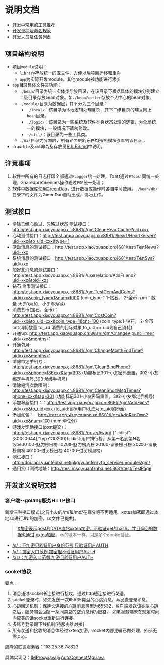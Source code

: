 # 说明文档

- [开发中常用的工具推荐](./RECOMMEND.md)
- [开发流程及命名规范](./RULES.md)
- [开发人员及任务列表](./RE_DEV.md)

## 项目结构说明
- 项目`module`说明：
    - `library`存放统一的库文件，方便以后项目迁移和重构
    - `app`为实际开发module。其他module视功能进行添加
- `app`目录具体文件夹功能：
    - `./bean/`目录为统一实体类存放目录，在该目录下根据具体的模块分别建立二级目录存放bean对象。如`./bean/center`存放个人中心的bean对象。
    - `./module/`目录为数据层，其下分为三个目录：
        - `./local/`：该目录为本地逻辑处理目录，其下二级目录的建立同上`bean`目录。
        - `./logic/`：该目录为一些系统及软件本身状态处理的逻辑，为全局统一的模块，一般情况下请勿修改。
        - `./util/`：该目录为一些工具类。
    - `./ui/`目录为界面层，所有界面层的东西均按照模块放置到该目录；
- `drawable`及`xml`命名及存放见[RULES.md](./RULES.md)中说明。

## 注意事项
1. 软件中所有的日志打印全部通过`PLogger`统一处理，Toast通过`PToast`同统一处理，Sharedpreferences操作通过`PSP`统一处理；
2. 软件中数据库使用[GreenDao](https://github.com/greenrobot/greenDAO)，进行数据库操作时各自学习使用。`./bean/db/`目录下的文件为GreenDao自动生成，请勿上传。

## 测试接口
- 清除已经心动过、忽略过状态 测试接口：http://test.app.xiaoyouapp.cn:8681/l/gm/CleanHeartCache?uid=xxx
- 心动测试接口：http://test.app.xiaoyouapp.cn:8681/l/heart/HeartServer?uid=xxx&to_uid=xxx&type=1
- 活动消息的测试接口：http://test.app.xiaoyouapp.cn:8681/test/TestNews?uid=xxx
- 系统消息的测试接口：http://test.app.xiaoyouapp.cn:8681/test/TestSys?uid=xxx
- 加好友消息的测试接口：http://test.app.xiaoyouapp.cn:8681/l/userrelation/AddFriend?uid=xxx&toid=xxx
- 钻石 金币测试接口：http://test.app.xiaoyouapp.cn:8681/l/gm/TestGemAndCoins?uid=xxx&coin_type=1&num=1000 (coin_type：1-钻石， 2-金币 num：数量 大于0为加，小于零为减)
- 消费货币(宝石、金币)：http://test.app.xiaoyouapp.cn:8681/l/gm/CostCoin?uid=xxx&to_uid=xxx&coin_type=1&cnt=100 (coin_type:1-钻石， 2-金币 cnt:消耗数量 to_uid:消费的目标对象,to_uid == uid则自己消耗)
- 开通vip: http://test.app.xiaoyouapp.cn:8681/l/gm/ChangeVipEndTime?uid=xxx&months=1
- 开通包月: http://test.app.xiaoyouapp.cn:8681/l/gm/ChangeMonthEndTime?uid=xxx&months=1
- 清除绑定手机号：http://test.app.xiaoyouapp.cn:8681/l/gm/CleanBindPhone?uid=xxx&phone=186xxx&tag=303 (功能标记301-小友密码重置，302-小友绑定手机号,303 解绑手机号)
- 清除短信次数限制：http://test.app.xiaoyouapp.cn:8681/l/gm/CleanShortMsgTimes?phone=xxx&tag=301 (功能标记301-小友密码重置，302-小友绑定手机号)
- 添加粉丝接口：：http://test.app.xiaoyouapp.cn:8681/l/gm/AddFuns?uid=xxx&to_uid=xxx (to_uid:目标用户id,成为to_uid的粉丝)
- 添加红包：：http://test.app.xiaoyouapp.cn:8681/l/gm/AddRedOwn?uid=xxx&num=100 (num:单位分)
- 游戏发奖励接口(post提交)：http://test.app.xiaoyouapp.cn:8681/l/prize/Award {"uidlist":[80000044],"type":10200}(uidlist:用户排行榜，从第一名到第N名 type:10100-魅力榜日榜 10200-魅力榜周榜 20100-富豪榜日榜 20200-富豪榜周榜 40100-过关榜日榜 40200-过关榜周榜)
- 测试接口：http://doc.api.yuanfenba.net/pkg/yuanfen/yfb_service/modules/gm/
- 通用接口测试地址：http://test.msg.yuanfenba.net:8681/test/TestPage

## 开发定义说明文档

### 客户端--golang服务HTTP接口

新增三种接口模式(之前小友的/m/和/md/在缘分吧不再适用。xxtea加密即通过本地so进行JNI的加密，so文件已提供)。

> [X加密表示post的DATA直接xxtea加密，不验证get的hash。并且返回的数据也通过 xxtea加密](http://doc.master.yuanfenba.net/pkg/yuanfen/yfb_service/modules/test/#TestModule.X_UserCache)。xs的基本一样，只是多个cookie验证。

- [/s/：不加密只验证用户身份范例,只验证用户AUTH](http://doc.master.yuanfenba.net/pkg/yuanfen/yfb_service/modules/test/#TestModule.S_UserCache)
- [/x/：加密入口范例,加密但不验证用户AUTH](http://doc.master.yuanfenba.net/pkg/yuanfen/yfb_service/modules/test/#TestModule.X_UserCache)
- [/xs/：加密入口范例,加密且验证用户AUTH](http://doc.master.yuanfenba.net/pkg/yuanfen/yfb_service/modules/test/#TestModule.XS_UserCache)

### socket协议

要点：
1. 消息通过socket长连接进行接收，通过http短连接进行发送。
2. socket登录时，须先发送一次65535类型的心跳消息，再发送登录消息。
3. 心跳回送机制：保持长连接的心跳消息类型为65532，客户端发送该类型心跳之后，服务端会回复一条同类型的空消息作为应答。
如果服务端未在规定时间内应答的话socket重新进行连接。
4. 多账号登录踢下线机制[待服务器对接]
5. 所有发送和接收的消息体经过xxtea加密，socket内部逻辑已做处理，外部无需关心。

周隆的联调服务器：103.25.36.7:8823

具体实现见：[IMProxy.java](./friends/src/main/java/com/xiaoyou/friends/module/service/IMProxy.java)与[AutoConnectMgr.java](./friends/src/main/java/com/xiaoyou/friends/module/service/AutoConnectMgr.java)
